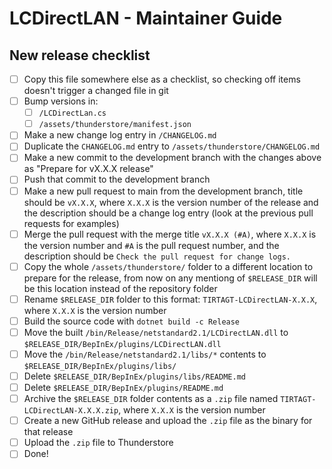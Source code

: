 # LCDirectLAN - Maintainer Guide

## New release checklist
- [ ] Copy this file somewhere else as a checklist, so checking off items doesn't trigger a changed file in git
- [ ] Bump versions in:
  - [ ] `/LCDirectLan.cs`
  - [ ] `/assets/thunderstore/manifest.json`

- [ ] Make a new change log entry in `/CHANGELOG.md`
- [ ] Duplicate the `CHANGELOG.md` entry to `/assets/thunderstore/CHANGELOG.md`
- [ ] Make a new commit to the development branch with the changes above as "Prepare for vX.X.X release"
- [ ] Push that commit to the development branch
- [ ] Make a new pull request to main from the development branch, title should be `vX.X.X`, where `X.X.X` is the version number of the release and the description should be a change log entry (look at the previous pull requests for examples)
- [ ] Merge the pull request with the merge title `vX.X.X (#A)`, where `X.X.X` is the version number and `#A` is the pull request number, and the description should be `Check the pull request for change logs.`
- [ ] Copy the whole `/assets/thunderstore/` folder to a different location to prepare for the release, from now on any mentiong of `$RELEASE_DIR` will be this location instead of the repository folder
- [ ] Rename `$RELEASE_DIR` folder to this format: `TIRTAGT-LCDirectLAN-X.X.X`, where `X.X.X` is the version number
- [ ] Build the source code with `dotnet build -c Release`
- [ ] Move the built `/bin/Release/netstandard2.1/LCDirectLAN.dll` to `$RELEASE_DIR/BepInEx/plugins/LCDirectLAN.dll`
- [ ] Move the `/bin/Release/netstandard2.1/libs/*` contents to `$RELEASE_DIR/BepInEx/plugins/libs/`
- [ ] Delete `$RELEASE_DIR/BepInEx/plugins/libs/README.md`
- [ ] Delete `$RELEASE_DIR/BepInEx/plugins/README.md`
- [ ] Archive the `$RELEASE_DIR` folder contents as a `.zip` file named `TIRTAGT-LCDirectLAN-X.X.X.zip`, where `X.X.X` is the version number
- [ ] Create a new GitHub release and upload the `.zip` file as the binary for that release
- [ ] Upload the `.zip` file to Thunderstore
- [ ] Done!